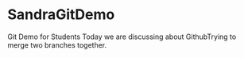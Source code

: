 # SandraGitDemo
Git Demo for Students
Today we are discussing about GithubTrying to merge two branches together.
